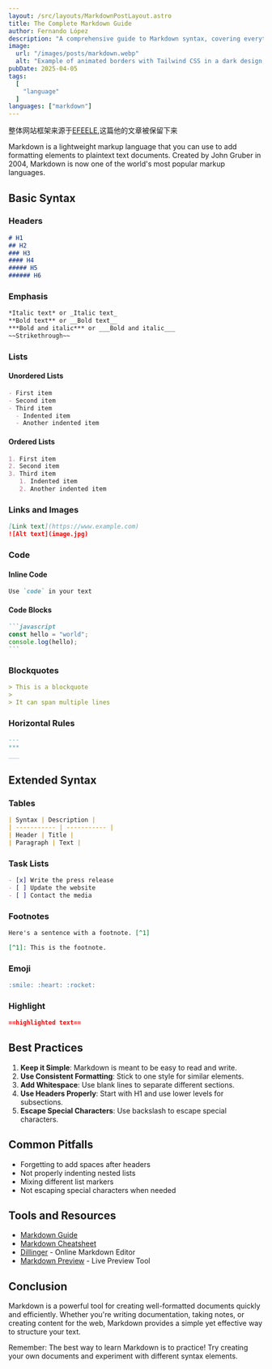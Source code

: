 ```yaml
---
layout: /src/layouts/MarkdownPostLayout.astro
title: The Complete Markdown Guide
author: Fernando López
description: "A comprehensive guide to Markdown syntax, covering everything from basic formatting to advanced features. Learn how to create headers, lists, emphasis, and more with this essential markup language for content creation."
image:
  url: "/images/posts/markdown.webp"
  alt: "Example of animated borders with Tailwind CSS in a dark design, featuring a vibrant color gradient background."
pubDate: 2025-04-05
tags:
  [
    "language"
  ]
languages: ["markdown"]
---
```

整体网站框架来源于[EFEELE](https://github.com/EFEELE),这篇他的文章被保留下来

Markdown is a lightweight markup language that you can use to add formatting elements to plaintext text documents. Created by John Gruber in 2004, Markdown is now one of the world's most popular markup languages.

## Basic Syntax

### Headers

```markdown
# H1
## H2
### H3
#### H4
##### H5
###### H6
```

### Emphasis

```markdown
*Italic text* or _Italic text_
**Bold text** or __Bold text__
***Bold and italic*** or ___Bold and italic___
~~Strikethrough~~
```

### Lists

#### Unordered Lists
```markdown
- First item
- Second item
- Third item
  - Indented item
  - Another indented item
```

#### Ordered Lists
```markdown
1. First item
2. Second item
3. Third item
   1. Indented item
   2. Another indented item
```

### Links and Images

```markdown
[Link text](https://www.example.com)
![Alt text](image.jpg)
```

### Code

#### Inline Code
```markdown
Use `code` in your text
```

#### Code Blocks
````markdown
```javascript
const hello = "world";
console.log(hello);
```
````

### Blockquotes

```markdown
> This is a blockquote
> 
> It can span multiple lines
```

### Horizontal Rules

```markdown
---
***
___
```

## Extended Syntax

### Tables

```markdown
| Syntax | Description |
| ----------- | ----------- |
| Header | Title |
| Paragraph | Text |
```

### Task Lists

```markdown
- [x] Write the press release
- [ ] Update the website
- [ ] Contact the media
```

### Footnotes

```markdown
Here's a sentence with a footnote. [^1]

[^1]: This is the footnote.
```

### Emoji

```markdown
:smile: :heart: :rocket:
```

### Highlight

```markdown
==highlighted text==
```

## Best Practices

1. **Keep it Simple**: Markdown is meant to be easy to read and write.
2. **Use Consistent Formatting**: Stick to one style for similar elements.
3. **Add Whitespace**: Use blank lines to separate different sections.
4. **Use Headers Properly**: Start with H1 and use lower levels for subsections.
5. **Escape Special Characters**: Use backslash to escape special characters.

## Common Pitfalls

- Forgetting to add spaces after headers
- Not properly indenting nested lists
- Mixing different list markers
- Not escaping special characters when needed

## Tools and Resources

- [Markdown Guide](https://www.markdownguide.org/)
- [Markdown Cheatsheet](https://github.com/adam-p/markdown-here/wiki/Markdown-Cheatsheet)
- [Dillinger](https://dillinger.io/) - Online Markdown Editor
- [Markdown Preview](https://markdownlivepreview.com/) - Live Preview Tool

## Conclusion

Markdown is a powerful tool for creating well-formatted documents quickly and efficiently. Whether you're writing documentation, taking notes, or creating content for the web, Markdown provides a simple yet effective way to structure your text.

Remember: The best way to learn Markdown is to practice! Try creating your own documents and experiment with different syntax elements. 